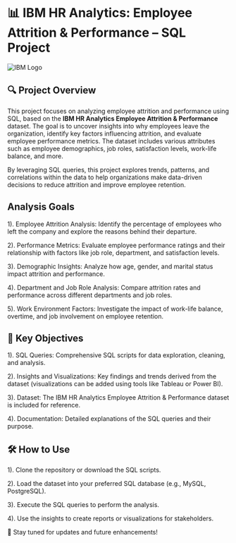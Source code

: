 # 📊 IBM HR Analytics: Employee Attrition & Performance – SQL Project

![IBM Logo](https://upload.wikimedia.org/wikipedia/commons/5/51/IBM_logo.svg)

## 🔍 Project Overview

This project focuses on analyzing employee attrition and performance using SQL, based on the **IBM HR Analytics Employee Attrition & Performance** dataset. The goal is to uncover insights into why employees leave the organization, identify key factors influencing attrition, and evaluate employee performance metrics. The dataset includes various attributes such as employee demographics, job roles, satisfaction levels, work-life balance, and more.

By leveraging SQL queries, this project explores trends, patterns, and correlations within the data to help organizations make data-driven decisions to reduce attrition and improve employee retention.

## Analysis Goals
1). Employee Attrition Analysis: Identify the percentage of employees who left the company and explore the reasons behind their departure.

2). Performance Metrics: Evaluate employee performance ratings and their relationship with factors like job role, department, and satisfaction levels.

3). Demographic Insights: Analyze how age, gender, and marital status impact attrition and performance.

4). Department and Job Role Analysis: Compare attrition rates and performance across different departments and job roles.

5). Work Environment Factors: Investigate the impact of work-life balance, overtime, and job involvement on employee retention.

## 🎯 Key Objectives
1). SQL Queries: Comprehensive SQL scripts for data exploration, cleaning, and analysis.

2). Insights and Visualizations: Key findings and trends derived from the dataset (visualizations can be added using tools like Tableau or Power BI).

3). Dataset: The IBM HR Analytics Employee Attrition & Performance dataset is included for reference.

4). Documentation: Detailed explanations of the SQL queries and their purpose.

## 🛠️ How to Use
1). Clone the repository or download the SQL scripts.

2). Load the dataset into your preferred SQL database (e.g., MySQL, PostgreSQL).

3). Execute the SQL queries to perform the analysis.

4). Use the insights to create reports or visualizations for stakeholders.

🚀 Stay tuned for updates and future enhancements!
